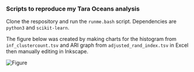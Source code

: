 ### Scripts to reproduce my Tara Oceans analysis

Clone the respository and run the `runme.bash` script. Dependencies are `python3` and `scikit-learn`.

The figure below was created by making charts for the histogram from `inf_clustercount.tsv` and ARI graph from `adjusted_rand_index.tsv` in Excel then manually editing in Inkscape.



![Figure](http://drive5.com/images/tara_oceans_figure.svg)
